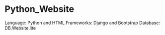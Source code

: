 # Python_Website

Language: Python and HTML
Frameworks: Django and Bootstrap
Database: DB.Website.lite
